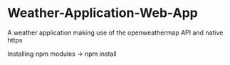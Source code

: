 # Weather-Application-Web-App
A weather application making use of the openweathermap API and native https

Installing npm modules
-> npm install
